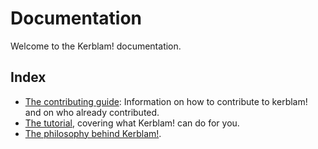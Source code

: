 # Documentation

Welcome to the Kerblam! documentation.

## Index

- [The contributing guide](CONTRIBUTING.md): Information on how to contribute
  to kerblam! and on who already contributed.
- [The tutorial](tutorial.md), covering what Kerblam! can do for you.
- [The philosophy behind Kerblam!](philosophy.md).
